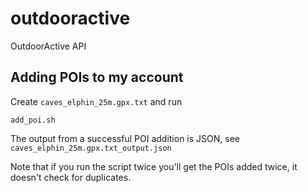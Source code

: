 # outdooractive

OutdoorActive API

## Adding POIs to my account

Create `caves_elphin_25m.gpx.txt` and run
```
add_poi.sh
```

The output from a successful POI addition is JSON, see `caves_elphin_25m.gpx.txt_output.json`

Note that if you run the script twice you'll get the POIs added twice,
it doesn't check for duplicates.
